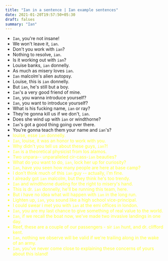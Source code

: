 ```yaml
---
title: "Ian in a sentence | Ian example sentences"
date: 2021-01-20T19:57:50+05:30
draft: falses
summary: "Ian"
---
```

- `Ian`, you're not insane!
- We won't leave it, `ian`.
- Don't you work with `ian`?
- Nothing to resolve, `ian`.
- Is it working out with `ian`?
- Louise banks, `ian` donnelly.
- As much as misery loves `ian`.
- `Ian` malcolm's alien autopsy.
- Louise, this is `ian` donnelly.
- But `ian`, he's still but a boy.
- `Ian`'s a very good friend of mine.
- `Ian`, you wanna introduce yourself?
- `Ian`, you want to introduce yourself?
- What is his fucking name, `ian` or ray?
- They're gonna kill us if we don't, `ian`.
- Does she wind up with `ian` or windthorne?
- `Ian`'s got a good thing going over there.
- You're gonna teach them your name and `ian`'s?
- <font color=#ffff2d>louise, esse `ian` donnelly.
- `Ian`, louise, it was an honor to work with you.
- Why didn't you tell us about these guys, `ian`?!
- `Ian` is a theoretical physicist from los alamos.
- Two unpara-- unparalleled cir-cass-`ian` beauties?
- What do you want to do, `ian`, lock her up for curiosity?
- `Ian`, have you seen how many people are here at base camp?
- I don't think much of this `ian` guy -- actually, i'm fine.
- I already got `ian` malcolm, but they think he's too trendy.
- `Ian` and windthorne dueling for the right to misery's hand.
- This is dr. `ian` donnelly, he'll be running this team, here.
- But i have no idea what will happen with `ian` in the long run.
- Lighten up, `ian`, you sound like a high school vice-principal.
- I could swear i met you with `ian` at the emi offices in london.
- `Ian`, you are my last chance to give something of real value to the world.
- `Ian`, if we recall the boat now, we've made two invasive landings in one day.
- Reef, these are a couple of our passengers - sir `ian` hunt, and dr. clifford kent.
- `Ian`, nothing we observe will be valid if we're trailing along in the wake of an army.
- `Ian`, you've never come close to explaining these concerns of yours about this island!
                 
